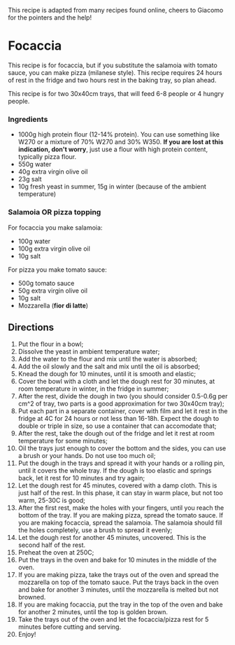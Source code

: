 This recipe is adapted from many recipes found online, cheers to Giacomo for the pointers and the help! 


# Focaccia
This recipe is for focaccia, but if you substitute the salamoia with tomato sauce, you can make pizza (milanese style). This recipe requires 24 hours of rest in the fridge and two hours rest in the baking tray, so plan ahead. 

This recipe is for two 30x40cm trays, that will feed 6-8 people or 4 hungry people.

### Ingredients
- 1000g high protein flour (12-14% protein). You can use something like W270 or a mixture of 70% W270 and 30% W350. **If you are lost at this indication, don't worry**, just use a flour with high protein content, typically pizza flour.
- 550g water
- 40g extra virgin olive oil
- 23g salt
- 10g fresh yeast in summer, 15g in winter (because of the ambient temperature)

### Salamoia OR pizza topping
For focaccia you make salamoia:
- 100g water
- 100g extra virgin olive oil
- 10g salt

For pizza you make tomato sauce:
- 500g tomato sauce
- 50g extra virgin olive oil
- 10g salt
- Mozzarella (**fior di latte**)

## Directions

1) Put the flour in a bowl;
1) Dissolve the yeast in ambient temperature water;
1) Add the water to the flour and mix until the water is absorbed;
1) Add the oil slowly and the salt and mix until the oil is absorbed;
1) Knead the dough for 10 minutes, until it is smooth and elastic;
1) Cover the bowl with a cloth and let the dough rest for 30 minutes, at room temperature in winter, in the fridge in summer;
1) After the rest, divide the dough in two (you should consider 0.5-0.6g per cm^2 of tray, two parts is a good approximation for two 30x40cm tray);
1) Put each part in a separate container, cover with film and let it rest in the fridge at 4C for 24 hours or not less than 16-18h. Expect the dough to double or triple in size, so use a container that can accomodate that;
1) After the rest, take the dough out of the fridge and let it rest at room temperature for some minutes;
1) Oil the trays just enough to cover the bottom and the sides, you can use a brush or your hands. Do not use too much oil;
1) Put the dough in the trays and spread it with your hands or a rolling pin, until it covers the whole tray. If the dough is too elastic and springs back, let it rest for 10 minutes and try again;
1) Let the dough rest for 45 minutes, covered with a damp cloth. This is just half of the rest. In this phase, it can stay in warm place, but not too warm, 25-30C is good;
1) After the first rest, make the holes with your fingers, until you reach the bottom of the tray. If you are making pizza, spread the tomato sauce. If you are making focaccia, spread the salamoia. The salamoia should fill the holes completely, use a brush to spread it evenly;
1) Let the dough rest for another 45 minutes, uncovered. This is the second half of the rest. 
1) Preheat the oven at 250C;
1) Put the trays in the oven and bake for 10 minutes in the middle of the oven.
1) If you are making pizza, take the trays out of the oven and spread the mozzarella on top of the tomato sauce. Put the trays back in the oven and bake for another 3 minutes, until the mozzarella is melted but not browned.
1) If you are making focaccia, put the tray in the top of the oven and bake for another 2 minutes, until the top is golden brown.
1) Take the trays out of the oven and let the focaccia/pizza rest for 5 minutes before cutting and serving.
1) Enjoy!

